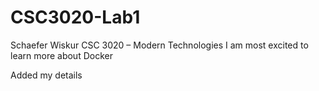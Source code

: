 # CSC3020-Lab1

Schaefer Wiskur
CSC 3020 – Modern Technologies
I am most excited to learn more about Docker


























Added my details
